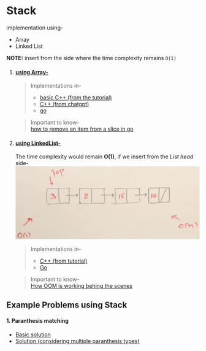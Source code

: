 # Stack
implementation using-
- Array
- Linked List

**NOTE:** insert from the side where the time complexity remains `O(1)`

1. #### <u>using Array- </u> 
    > Implementations in-
    >- [basic C++ (from the tutorial)](./codes/stack.cpp)
    >- [C++ (from chatgpt)](./codes/stack_chatgpt.cpp)  
    >- [go](./codes/stack.go)

    > Important to know-  
    > [how to remove an item from a slice in go](./importants/remvoingFromSlice.go)
    
    
2. #### <u> using LinkedList-</u>  
    The time complexity would remain **O(1)**, if we insert from the *List head* side-
    <img src="./img resources/stackUsingLL.png">

    > Implementations in-
    >- [C++ (from tutorial)](./codes/stack_usingLL.cpp)
    >- [Go](./codes/stack_usingLL.go)

    > Important to know-  
    > [How OOM is working behing the scenes](./importants/oomKiller.md)

## Example Problems using Stack

#### 1. Paranthesis matching
- [Basic solution](./codes/problem_solution/basicParanthesis.cpp)
- [Solution (considering multiple paranthesis types)](./codes/problem_solution/paranthesis_multipleTypes.cpp)
